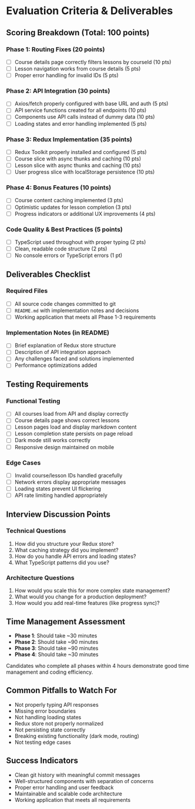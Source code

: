 # Evaluation Criteria & Deliverables

## Scoring Breakdown (Total: 100 points)

### Phase 1: Routing Fixes (20 points)
- [ ] Course details page correctly filters lessons by courseId (10 pts)
- [ ] Lesson navigation works from course details (5 pts)
- [ ] Proper error handling for invalid IDs (5 pts)

### Phase 2: API Integration (30 points)
- [ ] Axios/fetch properly configured with base URL and auth (5 pts)
- [ ] API service functions created for all endpoints (10 pts)
- [ ] Components use API calls instead of dummy data (10 pts)
- [ ] Loading states and error handling implemented (5 pts)

### Phase 3: Redux Implementation (35 points)
- [ ] Redux Toolkit properly installed and configured (5 pts)
- [ ] Course slice with async thunks and caching (10 pts)
- [ ] Lesson slice with async thunks and caching (10 pts)
- [ ] User progress slice with localStorage persistence (10 pts)

### Phase 4: Bonus Features (10 points)
- [ ] Course content caching implemented (3 pts)
- [ ] Optimistic updates for lesson completion (3 pts)
- [ ] Progress indicators or additional UX improvements (4 pts)

### Code Quality & Best Practices (5 points)
- [ ] TypeScript used throughout with proper typing (2 pts)
- [ ] Clean, readable code structure (2 pts)
- [ ] No console errors or TypeScript errors (1 pt)

## Deliverables Checklist

### Required Files
- [ ] All source code changes committed to git
- [ ] `README.md` with implementation notes and decisions
- [ ] Working application that meets all Phase 1-3 requirements

### Implementation Notes (in README)
- [ ] Brief explanation of Redux store structure
- [ ] Description of API integration approach
- [ ] Any challenges faced and solutions implemented
- [ ] Performance optimizations added

## Testing Requirements

### Functional Testing
- [ ] All courses load from API and display correctly
- [ ] Course details page shows correct lessons
- [ ] Lesson pages load and display markdown content
- [ ] Lesson completion state persists on page reload
- [ ] Dark mode still works correctly
- [ ] Responsive design maintained on mobile

### Edge Cases
- [ ] Invalid course/lesson IDs handled gracefully
- [ ] Network errors display appropriate messages
- [ ] Loading states prevent UI flickering
- [ ] API rate limiting handled appropriately

## Interview Discussion Points

### Technical Questions
1. How did you structure your Redux store?
2. What caching strategy did you implement?
3. How do you handle API errors and loading states?
4. What TypeScript patterns did you use?

### Architecture Questions
1. How would you scale this for more complex state management?
2. What would you change for a production deployment?
3. How would you add real-time features (like progress sync)?

## Time Management Assessment
- **Phase 1**: Should take ~30 minutes
- **Phase 2**: Should take ~90 minutes
- **Phase 3**: Should take ~90 minutes
- **Phase 4**: Should take ~30 minutes

Candidates who complete all phases within 4 hours demonstrate good time management and coding efficiency.

## Common Pitfalls to Watch For
- Not properly typing API responses
- Missing error boundaries
- Not handling loading states
- Redux store not properly normalized
- Not persisting state correctly
- Breaking existing functionality (dark mode, routing)
- Not testing edge cases

## Success Indicators
- Clean git history with meaningful commit messages
- Well-structured components with separation of concerns
- Proper error handling and user feedback
- Maintainable and scalable code architecture
- Working application that meets all requirements